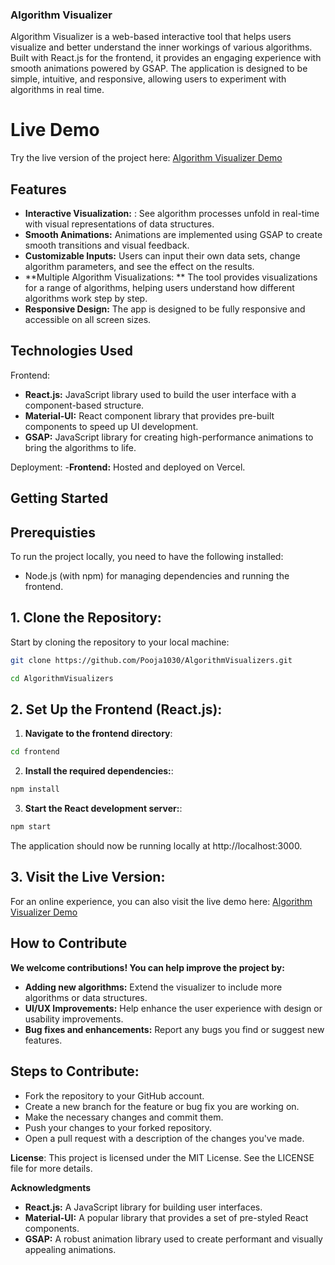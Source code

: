 ### Algorithm Visualizer
Algorithm Visualizer is a web-based interactive tool that helps users visualize and better understand the inner workings of various algorithms. Built with React.js for the frontend, it provides an engaging experience with smooth animations powered by GSAP. The application is designed to be simple, intuitive, and responsive, allowing users to experiment with algorithms in real time.

# Live Demo
Try the live version of the project here:
[Algorithm Visualizer Demo](https://algorithm-visualizers.vercel.app)

## Features

- **Interactive Visualization:** : See algorithm processes unfold in real-time with visual representations of data structures.
- **Smooth Animations:** Animations are implemented using GSAP to create smooth transitions and visual feedback.
- **Customizable Inputs:** Users can input their own data sets, change algorithm parameters, and see the effect on the results.
- **Multiple Algorithm Visualizations: ** The tool provides visualizations for a range of algorithms, helping users understand how different algorithms work step by step.
- **Responsive Design:** The app is designed to be fully responsive and accessible on all screen sizes.


## Technologies Used

Frontend:

- **React.js:** JavaScript library used to build the user interface with a component-based structure.
- **Material-UI:** React component library that provides pre-built components to speed up UI development.
- **GSAP:** JavaScript library for creating high-performance animations to bring the algorithms to life.


Deployment:
-**Frontend:** Hosted and deployed on Vercel.


## Getting Started

## Prerequisties

To run the project locally, you need to have the following installed:
- Node.js (with npm) for managing dependencies and running the frontend.


## 1. Clone the Repository:
Start by cloning the repository to your local machine:

   ```bash
   git clone https://github.com/Pooja1030/AlgorithmVisualizers.git
   ```
   ```bash
  cd AlgorithmVisualizers
   ```

## 2. Set Up the Frontend (React.js):

   1. **Navigate to the frontend directory**:
   ```bash
   cd frontend
   ```
   2. **Install the required dependencies:**:
   ```bash
   npm install
   ```

   3. **Start the React development server:**:
   ```bash
   npm start
   ```
The application should now be running locally at http://localhost:3000.


    
## 3. **Visit the Live Version**:
For an online experience, you can also visit the live demo here:
[Algorithm Visualizer Demo](https://algorithm-visualizers.vercel.app)



    
## How to Contribute

**We welcome contributions! You can help improve the project by:**
- **Adding new algorithms:** Extend the visualizer to include more algorithms or data structures.  
- **UI/UX Improvements:** Help enhance the user experience with design or usability improvements.  
- **Bug fixes and enhancements:** Report any bugs you find or suggest new features.

  

## Steps to Contribute:

-  Fork the repository to your GitHub account.  
-  Create a new branch for the feature or bug fix you are working on.  
-  Make the necessary changes and commit them. 
-  Push your changes to your forked repository.  
-  Open a pull request with a description of the changes you've made.
   

**License**: This project is licensed under the MIT License. See the LICENSE file for more details.


**Acknowledgments**
- **React.js:** A JavaScript library for building user interfaces.  
- **Material-UI:** A popular library that provides a set of pre-styled React components.  
- **GSAP:** A robust animation library used to create performant and visually appealing animations.  

  
